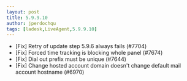 ```yaml
---
layout: post
title: 5.9.9.10
author: jperdochqu
tags: [ladesk,LiveAgent,5.9.9.10]
---
```


- [Fix] Retry of update step 5.9.6 always fails (#7704)
- [Fix] Forced time tracking is blocking whole panel (#7674)
- [Fix] Dial out prefix must be unique (#7644)
- [Fix] Change hosted account domain doesn't change default mail account hostname (#6970)
